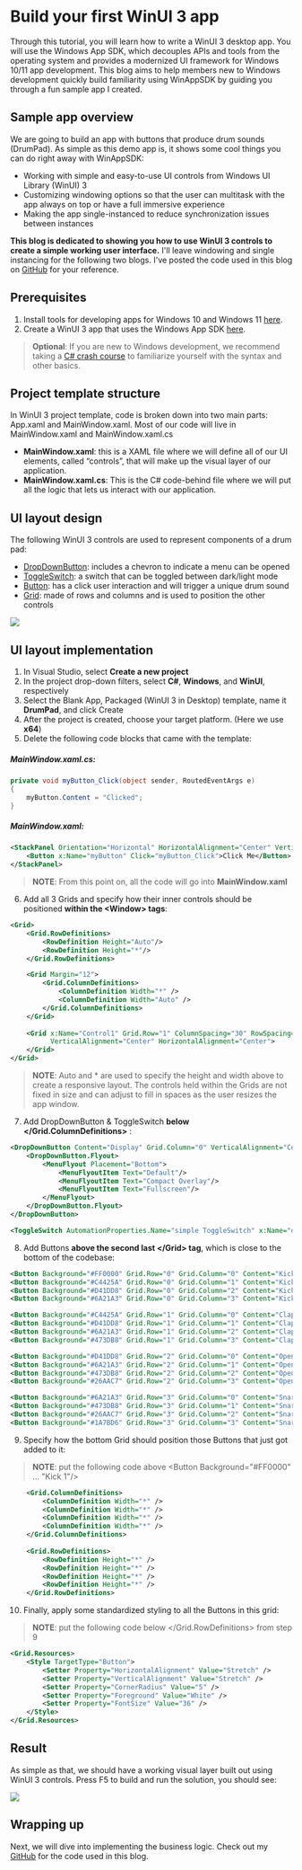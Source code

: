 # Build your first WinUI 3 app
Through this tutorial, you will learn how to write a WinUI 3 desktop app. You will use the Windows App SDK, which decouples APIs and tools from the operating system and provides a modernized UI framework for Windows 10/11 app development. This blog aims to help members new to Windows development quickly build familiarity using WinAppSDK by guiding you through a fun sample app I created. 



## Sample app overview
We are going to build an app with buttons that produce drum sounds (DrumPad). As simple as this demo app is, it shows some cool things you can do right away with WinAppSDK:
* Working with simple and easy-to-use UI controls from Windows UI Library (WinUI) 3
* Customizing windowing options so that the user can multitask with the app always on top or have a full immersive experience 
* Making the app single-instanced to reduce synchronization issues between instances 

**This blog is dedicated to showing you how to use WinUI 3 controls to create a simple working user interface.** I'll leave windowing and single instancing for the following two blogs. I've posted the code used in this blog on [GitHub](https://github.com/jingwei-a-zhang/WinAppSDK-DrumPad/tree/b748f19d15fd7b3df10e24ebf5bb6a03bec6ada7) for your reference.

## Prerequisites 
1. Install tools for developing apps for Windows 10 and Windows 11 [here](https://docs.microsoft.com/en-us/windows/apps/windows-app-sdk/set-up-your-development-environment?tabs=vs-2022).
2. Create a WinUI 3 app that uses the Windows App SDK [here](https://docs.microsoft.com/en-us/windows/apps/winui/winui3/create-your-first-winui3-app?pivots=winui3-packaged-csharp).

> **Optional**: If you are new to Windows development, we recommend taking a [C# crash course](https://docs.microsoft.com/en-us/shows/CSharp-101/?WT.mc_id=Educationalcsharp-c9-scottha&page=1) to familiarize yourself with the syntax and other basics.

## Project template structure
In WinUI 3 project template, code is broken down into two main parts: App.xaml and MainWindow.xaml. Most of our code will live in MainWindow.xaml and MainWindow.xaml.cs
* **MainWindow.xaml**: this is a XAML file where we will define all of our UI elements, called “controls”, that will make up the visual layer of our application.
* **MainWindow.xaml.cs**: This is the C# code-behind file where we will put all the logic that lets us interact with our application.


## UI layout design
The following WinUI 3 controls are used to represent components of a drum pad:
* [DropDownButton](https://docs.microsoft.com/en-us/windows/winui/api/microsoft.ui.xaml.controls.dropdownbutton?view=winui-3.0): includes a chevron to indicate a menu can be opened
* [ToggleSwitch](https://docs.microsoft.com/en-us/windows/winui/api/microsoft.ui.xaml.controls.toggleswitch?view=winui-3.0): a switch that can be toggled between dark/light mode
* [Button](https://docs.microsoft.com/en-us/windows/winui/api/microsoft.ui.xaml.controls.button?view=winui-3.0): has a click user interaction and will trigger a unique drum sound
* [Grid](https://docs.microsoft.com/en-us/windows/winui/api/microsoft.ui.xaml.controls.grid?view=winui-3.0): made of rows and columns and is used to position the other controls


![](Group%20123.png)

## UI layout implementation
1.	In Visual Studio, select **Create a new project**
2.	In the project drop-down filters, select **C#**, **Windows**, and **WinUI**, respectively
3.	Select the Blank App, Packaged (WinUI 3 in Desktop) template, name it **DrumPad**, and click Create
4.  After the project is created, choose your target platform. (Here we use  **x64**)
5.	Delete the following code blocks that came with the template:

##### MainWindow.xaml.cs:

```csharp
private void myButton_Click(object sender, RoutedEventArgs e)
{
    myButton.Content = "Clicked";
}
```

##### MainWindow.xaml:
```xml
<StackPanel Orientation="Horizontal" HorizontalAlignment="Center" VerticalAlignment="Center">
    <Button x:Name="myButton" Click="myButton_Click">Click Me</Button>
</StackPanel>
```
> **NOTE**: From this point on, all the code will go into **MainWindow.xaml**

6.	Add all 3 Grids and specify how their inner controls should be positioned **within the \<Window> tags**:
```xml
<Grid>
    <Grid.RowDefinitions>
        <RowDefinition Height="Auto"/>
        <RowDefinition Height="*"/>
    </Grid.RowDefinitions>

    <Grid Margin="12">
        <Grid.ColumnDefinitions>
            <ColumnDefinition Width="*" />
            <ColumnDefinition Width="Auto" />
        </Grid.ColumnDefinitions>
    </Grid>
    
    <Grid x:Name="Control1" Grid.Row="1" ColumnSpacing="30" RowSpacing="12"
          VerticalAlignment="Center" HorizontalAlignment="Center">
    </Grid>
</Grid>
```

> **NOTE**: Auto and * are used to specify the height and width above to create a responsive layout. The controls held within the Grids are not fixed in size and can adjust to fill in spaces as the user resizes the app window. 

7.	Add DropDownButton & ToggleSwitch **below </Grid.ColumnDefinitions>** :

```xml
<DropDownButton Content="Display" Grid.Column="0" VerticalAlignment="Center" HorizontalAlignment="Left" Width="118" >
    <DropDownButton.Flyout>
        <MenuFlyout Placement="Bottom">
            <MenuFlyoutItem Text="Default"/>
            <MenuFlyoutItem Text="Compact Overlay"/>
            <MenuFlyoutItem Text="Fullscreen"/>
        </MenuFlyout>
    </DropDownButton.Flyout>
</DropDownButton>

<ToggleSwitch AutomationProperties.Name="simple ToggleSwitch" x:Name="dark_switch" Grid.Column="1" CornerRadius="3" VerticalAlignment="Center"  HorizontalAlignment="Right" MinWidth="0" HorizontalContentAlignment="Center" VerticalContentAlignment="Center" />
```



8.	Add Buttons **above the second last \</Grid> tag**, which is close to the bottom of the codebase:

```xml
<Button Background="#FF0000" Grid.Row="0" Grid.Column="0" Content="Kick 1"/>
<Button Background="#C4425A" Grid.Row="0" Grid.Column="1" Content="Kick 2"/>
<Button Background="#D41DD8" Grid.Row="0" Grid.Column="2" Content="Kick 3"/>
<Button Background="#6A21A3" Grid.Row="0" Grid.Column="3" Content="Kick 4"/>

<Button Background="#C4425A" Grid.Row="1" Grid.Column="0" Content="Clap 1"/>
<Button Background="#D41DD8" Grid.Row="1" Grid.Column="1" Content="Clap 2"/>
<Button Background="#6A21A3" Grid.Row="1" Grid.Column="2" Content="Clap 3"/>
<Button Background="#473DB8" Grid.Row="1" Grid.Column="3" Content="Clap 4"/>

<Button Background="#D41DD8" Grid.Row="2" Grid.Column="0" Content="Open Hat 1"/>
<Button Background="#6A21A3" Grid.Row="2" Grid.Column="1" Content="Open Hat 2"/>
<Button Background="#473DB8" Grid.Row="2" Grid.Column="2" Content="Open Hat 3"/>
<Button Background="#26AAC7" Grid.Row="2" Grid.Column="3" Content="Open Hat 4"/>

<Button Background="#6A21A3" Grid.Row="3" Grid.Column="0" Content="Snare 1"/>
<Button Background="#473DB8" Grid.Row="3" Grid.Column="1" Content="Snare 2"/>
<Button Background="#26AAC7" Grid.Row="3" Grid.Column="2" Content="Snare 3"/>
<Button Background="#1A7BD6" Grid.Row="3" Grid.Column="3" Content="Snare 4"/>
```


9.	Specify how the bottom Grid should position those Buttons that just got added to it:
> **NOTE**: put the following code above \<Button Background="#FF0000" ... "Kick 1"/>
```xml
    <Grid.ColumnDefinitions>
        <ColumnDefinition Width="*" />
        <ColumnDefinition Width="*" />
        <ColumnDefinition Width="*" />
        <ColumnDefinition Width="*" />
    </Grid.ColumnDefinitions>
    
    <Grid.RowDefinitions>
        <RowDefinition Height="*" />
        <RowDefinition Height="*" />
        <RowDefinition Height="*" />
        <RowDefinition Height="*" />
    </Grid.RowDefinitions>
```


10.	Finally, apply some standardized styling to all the Buttons in this grid:
> **NOTE**: put the following code below \</Grid.RowDefinitions> from step 9
```xml
<Grid.Resources>
    <Style TargetType="Button">
        <Setter Property="HorizontalAlignment" Value="Stretch" />
        <Setter Property="VerticalAlignment" Value="Stretch" />
        <Setter Property="CornerRadius" Value="5" />
        <Setter Property="Foreground" Value="White" />
        <Setter Property="FontSize" Value="36" />
    </Style>
</Grid.Resources>
```

## Result
As simple as that, we should have a working visual layer built out using WinUI 3 controls. Press F5 to build and run the solution, you should see: 

![](image%204%20(1).png)

## Wrapping up
Next, we will dive into implementing the business logic. Check out my [GitHub](https://github.com/jingwei-a-zhang/WinAppSDK-DrumPad/tree/b748f19d15fd7b3df10e24ebf5bb6a03bec6ada7) for the code used in this blog.

  [1]: image%203%20(2).png
